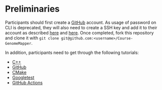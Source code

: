 # Preliminaries

Participants should first create a [GitHub](https://github.com/) account. As usage of password on CLI is deprecated, they will also need to create a SSH key and add it to their account as described [here](https://docs.github.com/en/github/authenticating-to-github/connecting-to-github-with-ssh/generating-a-new-ssh-key-and-adding-it-to-the-ssh-agent) and [here](https://docs.github.com/en/github/authenticating-to-github/connecting-to-github-with-ssh/generating-a-new-ssh-key-and-adding-it-to-the-ssh-agent). Once completed, fork this repository and clone it with `git clone git@github.com:<username>/Course-GenomeMapper`.

In addition, participants need to get through the following tutorials:
  - [C++](http://www.cplusplus.com/doc/tutorial/)
  - [GitHub](http://rogerdudler.github.io/git-guide/)
  - [CMake](https://cmake.org/cmake/help/latest/guide/tutorial/index.html)
  - [Googletest](https://github.com/google/googletest/blob/master/docs/primer.md)
  - [GitHub Actions](https://docs.github.com/en/actions/learn-github-actions/introduction-to-github-actions)
